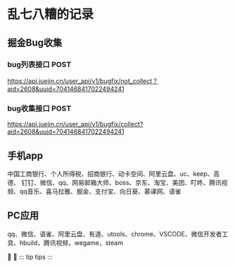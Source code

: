 # 乱七八糟的记录
## 掘金Bug收集
### bug列表接口 POST
https://api.juejin.cn/user_api/v1/bugfix/not_collect？aid=2608&uuid=7041468417022494241
### bug收集接口 POST
https://api.juejin.cn/user_api/v1/bugfix/collect?aid=2608&uuid=7041468417022494241

## 手机app
中国工商银行、个人所得税、招商银行、动卡空间、阿里云盘、uc、keep、高德、
钉钉、微信、qq、网易邮箱大师、boss、京东、淘宝、美团、叮咚、腾讯视频、qq音乐、喜马拉雅、掘金、支付宝、向日葵、慕课网、语雀
## PC应用
qq、微信、语雀、阿里云盘、有道、utools、chrome、VSCODE、微信开发者工具、hbuild，腾讯视频，wegame，steam


:tada:  :100:
::: tip
tips
:::
